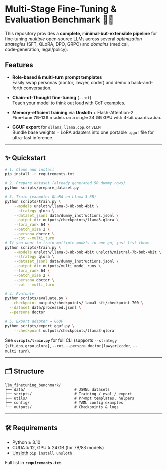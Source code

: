 # Multi‑Stage Fine‑Tuning & Evaluation Benchmark 🦙🚀

This repository provides a **complete, minimal‐but‑extensible pipeline** for fine‑tuning *multiple* open‑source LLMs across several *optimization strategies* (SFT, QLoRA, DPO, GRPO) and *domains* (medical, code‑generation, legal/policy).

## Features

- **Role-based & multi-turn prompt templates**  
  Easily swap personas (doctor, lawyer, coder) and demo a back-and-forth conversation.

- **Chain-of-Thought fine-tuning** (`--cot`)  
  Teach your model to think out loud with CoT examples.

- **Memory-efficient training** via **Unsloth** + Flash-Attention-2  
  Fine-tune 7B–13B models on a single 24 GB GPU with 4-bit quantization.

- **GGUF export** for `ollama`, `llama.cpp`, or `vLLM`  
  Bundle base weights + LoRA adapters into one portable `.gguf` file for ultra-fast inference.

---

## ✨ Quickstart

```bash
# 1. Clone and install
pip install -r requirements.txt

# 2. Prepare dataset (already generated 50 dummy rows)
python scripts/prepare_dataset.py

# 3. Train (example: QLoRA on Llama‑3‑8B)
python scripts/train.py \
    --models unsloth/llama-3-8b-bnb-4bit \
    --strategy qlora \
    --dataset_jsonl data/dummy_instructions.jsonl \
    --output_dir outputs/checkpoints/llama3-qlora \
    --lora_rank 64 \
    --batch_size 2 \
    --persona doctor \
    --cot --multi_turn
# If you want to train multiple models in one go, just list them:
python scripts/train.py \
    --models unsloth/llama-3-8b-bnb-4bit unsloth/mistral-7b-bnb-4bit \
    --strategy qlora \
    --dataset_jsonl data/dummy_instructions.jsonl \
    --output_dir outputs/multi_model_runs \
    --lora_rank 64 \
    --batch_size 2 \
    --persona doctor \
    --cot --multi_turn

# 4. Evaluate
python scripts/evaluate.py \
  --checkpoint outputs/checkpoints/llama3-sft/checkpoint-700 \
  --dataset data/processed.jsonl \
  --persona doctor

# 5. Export adapter → GGUF
python scripts/export_gguf.py \
    --checkpoint outputs/checkpoints/llama3-qlora
```

See **`scripts/train.py`** for full CLI (supports `--strategy {sft,dpo,grpo,qlora}`, `--cot`, `--persona doctor|lawyer|coder`, `--multi_turn`).

---

## 🗂️ Structure

```
llm_finetuning_benchmark/
├── data/                      # JSONL datasets
├── scripts/                   # Training / eval / export
├── utils/                     # Prompt templates, helpers
├── config/                    # YAML config examples
└── outputs/                   # Checkpoints & logs
```

---

## 🛠️ Requirements

* Python ≥ 3.10  
* CUDA ≥ 12, GPU ≥ 24 GB (for 7B/8B models)  
* [Unsloth](https://github.com/unslothai/unsloth) `pip install unsloth`  

Full list in **`requirements.txt`**.